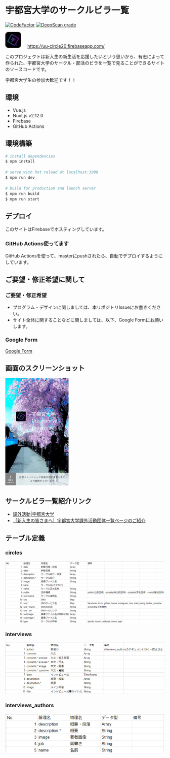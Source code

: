 # 宇都宮大学のサークルビラ一覧
[![CodeFactor](https://www.codefactor.io/repository/github/u-lab/uu-circles2020/badge)](https://www.codefactor.io/repository/github/u-lab/uu-circles2020)
[![DeepScan grade](https://deepscan.io/api/teams/8910/projects/11141/branches/161914/badge/grade.svg)](https://deepscan.io/dashboard#view=project&tid=8910&pid=11141&bid=161914)
 
  <img src="./static/favicon-32x32.png" style="width: 50px; margin-right: 16px">
  <a href="https://uu-circle20.firebaseapp.com/">
    https://uu-circle20.firebaseapp.com/
  </a>
  


  このプロジェクトは新入生の新生活を応援したいという思いから、有志によって作られた、宇都宮大学のサークル・部活のビラを一覧で見ることができるサイトのソースコードです。  

  宇都宮大学生の参加大歓迎です！！

## 環境

- Vue.js
- Nuxt.js v2.12.0
- Firebase
- GitHub Actions

## 環境構築

``` bash
# install dependencies
$ npm install

# serve with hot reload at localhost:3000
$ npm run dev

# build for production and launch server
$ npm run build
$ npm run start

```

## デプロイ

このサイトはFirebaseでホスティングしています。

### GitHub Actions使ってます

GitHub Actionsを使って、masterにpushされたら、自動でデプロイするようにしています。

## ご要望・修正希望に関して

### ご要望・修正希望

- プログラム・デザインに関しましては、本リポジトリIssueにお書きください。
- サイト全体に関することなどに関しましては、以下、Google Formにお願いします。

### Google Form

[Google Form](https://docs.google.com/forms/d/e/1FAIpQLSfMvRk2LLZvzfAsGYGRbLrSFB56n59J3YJAojhLk-xPi2DRIA/viewform)

## 画面のスクリーンショット
  <a href="https://uu-circle20.firebaseapp.com/">
    <img src="./.github/image/toppage-screenshot.png">
  </a>
  
## サークルビラ一覧紹介リンク

- [課外活動|宇都宮大学](https://www.utsunomiya-u.ac.jp/convenient/campuslife/club.php#u-lab_chirasi)
- [［新入生の皆さまへ］宇都宮大学課外活動団体一覧ページのご紹介](https://www.utsunomiya-u.ac.jp/topics/student/008225.php)

## テーブル定義

### circles

![circles定義](./.github/image/circles_table.png "circles定義")

### interviews

![interviews定義](./.github/image/interviews_table.png "interviews定義")

### interviews_authors

![interviews_authors定義](./.github/image/interviews_authors_table.png "interviews_authors定義")
